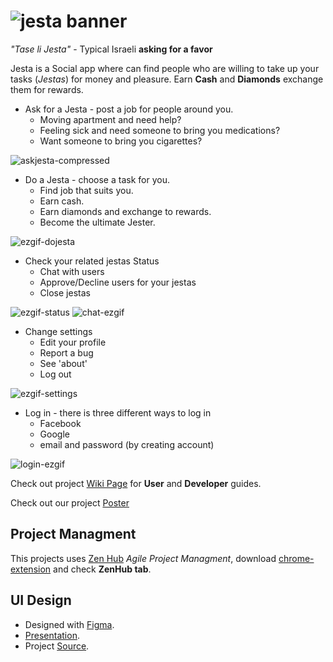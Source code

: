 # ![jesta banner](https://user-images.githubusercontent.com/27515937/50377070-4c938580-061f-11e9-980f-10ad8cfede1a.png)

*"Tase li Jesta"* - Typical Israeli **asking for a favor**

Jesta is a Social app where can find people who are willing to take up your tasks (*Jestas*) for money and pleasure.
Earn **Cash** and **Diamonds** exchange them for rewards.

- Ask for a Jesta - post a job for people around you.
  - Moving apartment and need help?
  - Feeling sick and need someone to bring you medications?
  - Want someone to bring you cigarettes? 
  
![askjesta-compressed](https://user-images.githubusercontent.com/34001364/51126542-1c10c700-182c-11e9-87b2-7f1d9c946747.gif)

- Do a Jesta - choose a task for you.
  - Find job that suits you.
  - Earn cash.
  - Earn diamonds and exchange to rewards.
  - Become the ultimate Jester.
    
![ezgif-dojesta](https://user-images.githubusercontent.com/34001364/51126546-1ca95d80-182c-11e9-9005-f38d86b2f7b2.gif)

- Check your related jestas Status
  - Chat with users
  - Approve/Decline users for your jestas
  - Close jestas
  
![ezgif-status](https://user-images.githubusercontent.com/34001364/51126547-1ca95d80-182c-11e9-834a-17d6033b5791.gif)
![chat-ezgif](https://user-images.githubusercontent.com/34001364/51126544-1c10c700-182c-11e9-8b7f-2e539f2a0a52.gif)

- Change settings
  - Edit your profile
  - Report a bug
  - See 'about'
  - Log out
  
![ezgif-settings](https://user-images.githubusercontent.com/34001364/51127303-d6ed9480-182d-11e9-83a7-2ae51ca39680.gif)

- Log in - there is three different ways to log in
  - Facebook
  - Google
  - email and password (by creating account)
  
![login-ezgif](https://user-images.githubusercontent.com/34001364/51126541-1c10c700-182c-11e9-9ba3-1649ddbe9641.gif)
  
  
Check out project [Wiki Page](https://github.com/Technion236503/2019a-Jesta/wiki) for **User** and **Developer** guides.

Check out our project [Poster](https://docs.google.com/presentation/d/1aVluE97VLNI44Mfrrvv5WK2jLRCA1n6hQDu2AXtBjO4/edit?usp=sharing)

## Project Managment

This projects uses [Zen Hub](https://www.zenhub.com/) _Agile Project Managment_, download [chrome-extension](https://chrome.google.com/webstore/detail/zenhub-for-github/ogcgkffhplmphkaahpmffcafajaocjbd) and check **ZenHub tab**.

## UI Design

- Designed with [Figma](http://figma.com/).
- [Presentation](https://www.figma.com/proto/Hylopi77rMywtDUUuZHsLHh9/Jesta?node-id=55%3A458&scaling=scale-down&redirected=1).
- Project [Source](https://www.figma.com/file/Hylopi77rMywtDUUuZHsLHh9/Jesta?node-id=0%3A1).
